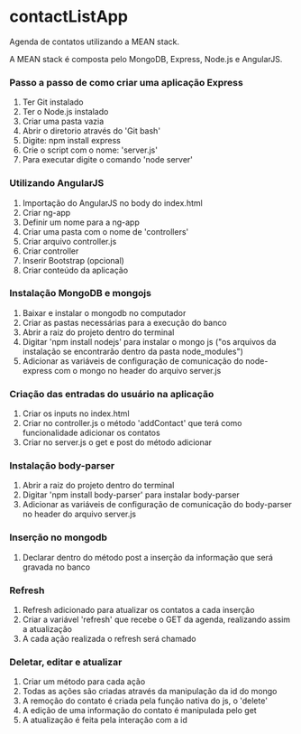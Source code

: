 # contactListApp
Agenda de contatos utilizando a MEAN stack.

A MEAN stack é composta pelo MongoDB, Express, Node.js e AngularJS.

### Passo a passo de como criar uma aplicação Express

1. Ter Git instalado
2. Ter o Node.js instalado
3. Criar uma pasta vazia
4. Abrir o diretorio através do 'Git bash'
5. Digite: npm install express
6. Crie o script com o nome: 'server.js'
7. Para executar digite o comando 'node server'

### Utilizando AngularJS

1. Importação do AngularJS no body do index.html
2. Criar ng-app
3. Definir um nome para a ng-app
4. Criar uma pasta com o nome de 'controllers'
5. Criar arquivo controller.js
6. Criar controller
7. Inserir Bootstrap (opcional)
8. Criar conteúdo da aplicação

### Instalação MongoDB e mongojs

1. Baixar e instalar o mongodb no computador
2. Criar as pastas necessárias para a execução do banco
3. Abrir a raiz do projeto dentro do terminal
4. Digitar 'npm install nodejs' para instalar o mongo js ("os arquivos da instalação se encontrarão dentro da pasta node_modules")
5. Adicionar as variáveis de configuração de comunicação do node-express com o mongo no header do arquivo server.js

### Criação das entradas do usuário na aplicação

1. Criar os inputs no index.html
2. Criar no controller.js o método 'addContact' que terá como funcionalidade adicionar os contatos
3. Criar no server.js o get e post do método adicionar

### Instalação body-parser

1. Abrir a raiz do projeto dentro do terminal
2. Digitar 'npm install body-parser' para instalar body-parser
3. Adicionar as variáveis de configuração de comunicação do body-parser no header do arquivo server.js

### Inserção no mongodb

1. Declarar dentro do método post a inserção da informação que será gravada no banco

### Refresh

1. Refresh adicionado para atualizar os contatos a cada inserção
2. Criar a variável 'refresh' que recebe o GET da agenda, realizando assim a atualização
3. A cada ação realizada o refresh será chamado

### Deletar, editar e atualizar

1. Criar um método para cada ação
2. Todas as ações são criadas através da manipulação da id do mongo
3. A remoção do contato é criada pela função nativa do js, o 'delete'
4. A edição de uma informação do contato é manipulada pelo get
5. A atualização é feita pela interação com a id